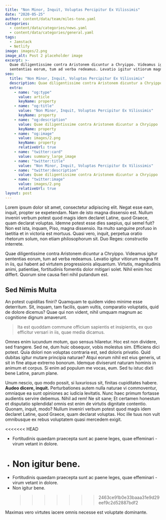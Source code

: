 ```yaml
---
title: "Non Minor, Inquit, Voluptas Percipitur Ex Vilissimis"
date: "2020-05-25"
author: content/data/team/miles-tone.yaml
categories:
  - content/data/categories/news.yaml
  - content/data/categories/general.yaml
tags:
  - Jamstack
  - Netlify
image: images/2.png
image_alt: Post 2 placeholder image
excerpt: >-
  Quae diligentissime contra Aristonem dicuntur a Chryippo. Videamus igitur
  sententias eorum, tum ad verba redeamus. Levatio igitur vitiorum magna.
seo:
  title: "Non Minor, Inquit, Voluptas Percipitur Ex Vilissimis"
  description: Quae diligentissime contra Aristonem dicuntur a Chryippo
  extra:
    - name: "og:type"
      value: article
      keyName: property
    - name: "og:title"
      value: "Non Minor, Inquit, Voluptas Percipitur Ex Vilissimis"
      keyName: property
    - name: "og:description"
      value: Quae diligentissime contra Aristonem dicuntur a Chryippo
      keyName: property
    - name: "og:image"
      value: images/2.png
      keyName: property
      relativeUrl: true
    - name: "twitter:card"
      value: summary_large_image
    - name: "twitter:title"
      value: "Non Minor, Inquit, Voluptas Percipitur Ex Vilissimis"
    - name: "twitter:description"
      value: Quae diligentissime contra Aristonem dicuntur a Chryippo
    - name: "twitter:image"
      value: images/2.png
      relativeUrl: true
layout: post
---
```


Lorem ipsum dolor sit amet, consectetur adipiscing elit. Negat esse eam, inquit, propter se expetendam. Nam de isto magna dissensio est. Nullum inveniri verbum potest quod magis idem declaret Latine, quod Graece, quam declarat voluptas. Idemne potest esse dies saepius, qui semel fuit? Non est ista, inquam, Piso, magna dissensio. Ita multo sanguine profuso in laetitia et in victoria est mortuus. Quasi vero, inquit, perpetua oratio rhetorum solum, non etiam philosophorum sit. Duo Reges: constructio interrete.

Quae diligentissime contra Aristonem dicuntur a Chryippo. Videamus igitur sententias eorum, tum ad verba redeamus. Levatio igitur vitiorum magna fit in iis, qui habent ad virtutem progressionis aliquantum. Virtutis, magnitudinis animi, patientiae, fortitudinis fomentis dolor mitigari solet. Nihil enim hoc differt. Quorum sine causa fieri nihil putandum est.

## Sed Nimis Multa

An potest cupiditas finiri? Quamquam te quidem video minime esse deterritum. Sit, inquam, tam facilis, quam vultis, comparatio voluptatis, quid de dolore dicemus? Quae qui non vident, nihil umquam magnum ac cognitione dignum amaverunt.

> Ita est quoddam commune officium sapientis et insipientis, ex quo efficitur versari in iis, quae media dicamus.

Omnes enim iucundum motum, quo sensus hilaretur. Hoc est non dividere, sed frangere. Sed ne, dum huic obsequor, vobis molestus sim. Efficiens dici potest. Quia dolori non voluptas contraria est, sed doloris privatio. Quid dubitas igitur mutare principia naturae? Atqui eorum nihil est eius generis, ut sit in fine atque extrerno bonorum. Idemque diviserunt naturam hominis in animum et corpus. Si enim ad populum me vocas, eum. Sed tu istuc dixti bene Latine, parum plane.

Unum nescio, quo modo possit, si luxuriosus sit, finitas cupiditates habere. **Audeo dicere, inquit.** Perturbationes autem nulla naturae vi commoventur, omniaque ea sunt opiniones ac iudicia levitatis. Nunc haec primum fortasse audientis servire debemus. Nihil ad rem! Ne sit sane; Et certamen honestum et disputatio splendida! omnis est enim de virtutis dignitate contentio. Quonam, inquit, modo? Nullum inveniri verbum potest quod magis idem declaret Latine, quod Graece, quam declarat voluptas. Hoc ille tuus non vult omnibusque ex rebus voluptatem quasi mercedem exigit.

<<<<<<< HEAD

- Fortitudinis quaedam praecepta sunt ac paene leges, quae effeminari - virum vetant in dolore.
- # Non igitur bene.
- Fortitudinis quaedam praecepta sunt ac paene leges, quae effeminari - virum vetant in dolore.
- Non igitur bene.
  > > > > > > > 2463ce91b0e33baaa31e9d29eef9c2d52887bdf2

Maximas vero virtutes iacere omnis necesse est voluptate dominante.
